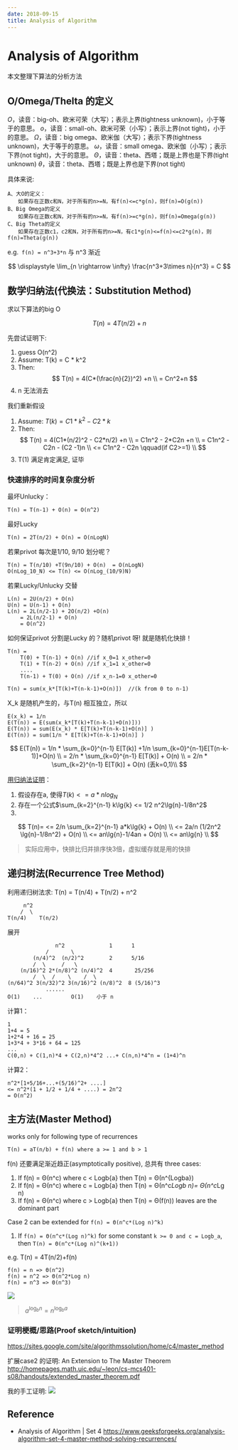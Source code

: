 ```yaml
---
date: 2018-09-15
title: Analysis of Algorithm
---
```

# Analysis of Algorithm
本文整理下算法的分析方法

##  O/Omega/Thelta 的定义
$Ο$，读音：big-oh、欧米可荣（大写）；表示上界(tightness unknown)，小于等于的意思。
$ο$，读音：small-oh、欧米可荣（小写）；表示上界(not tight)，小于的意思。
$Ω$，读音：big omega、欧米伽（大写）；表示下界(tightness unknown)，大于等于的意思。
$ω$，读音：small omega、欧米伽（小写）；表示下界(not tight)，大于的意思。
$Θ$，读音：theta、西塔；既是上界也是下界(tight unknown)
$θ$，读音：theta、西塔；既是上界也是下界(not tight)

具体来说:

    A、大O的定义：
    　　如果存在正数c和N，对于所有的n>=N，有f(n)<=c*g(n)，则f(n)=O(g(n))
    B、Big Omega的定义
    　　如果存在正数c和N，对于所有的n>=N，有f(n)>=c*g(n)，则f(n)=Omega(g(n))
    C、Big Theta的定义
    　　如果存在正数c1，c2和N，对于所有的n>=N，有c1*g(n)<=f(n)<=c2*g(n)，则f(n)=Theta(g(n))

e.g.` f(n) = n^3+3*n` 与 n^3 渐近

$$
\displaystyle \lim_{n \rightarrow \infty} \frac{n^3+3\times n}{n^3} = C
$$

## 数学归纳法(代换法：Substitution Method)
求以下算法的big O

$$ T(n) = 4T(n/2) + n $$

先尝试证明下: 

1. guess O(n^2)
2. Assume: T(k) = C * k^2
3. Then: 
$$ 
T(n) = 4(C*(\frac{n}{2})^2) +n \\
    = Cn^2+n
$$
4. n 无法消去

我们重新假设
1. Assume: $T(k) = C1 * k^2 - C2*k$
2. Then: 
$$ 
T(n) = 4(C1*(n/2)^2 - C2*n/2) +n \\
    = C1n^2 - 2*C2n +n  \\
    = C1n^2 - C2n - (C2 -1)n    \\
    <= C1n^2 - C2n      \qquad(if C2>=1)  \\
$$
3. T(1) 满足肯定满足, 证毕

### 快速排序的时间复杂度分析
最坏Unlucky：

    T(n) = T(n-1) + O(n) = O(n^2)

最好Lucky

    T(n) = 2T(n/2) + O(n) = O(nLogN)

若果privot 每次是1/10, 9/10 划分呢？

    T(n) = T(n/10) +T(9n/10) + O(n)  = O(nLogN)
    O(nLog_10_N) <= T(n) <= O(nLog_(10/9)N)

若果Lucky/Unlucky 交替

    L(n) = 2U(n/2) + O(n) 
    U(n) = U(n-1) + O(n) 
    L(n) = 2L(n/2-1) + 2O(n/2) +O(n)
        = 2L(n/2-1) + O(n)
        = O(n^2)

如何保证privot 分割是Lucky 的？随机privot 呀! 就是随机化快排！

    T(n) = 
        T(0) + T(n-1) + O(n) //if x_0=1 x_other=0
        T(1) + T(n-2) + O(n) //if x_1=1 x_other=0
        ....
        T(n-1) + T(0) + O(n) //if x_n-1=0 x_other=0

    T(n) = sum(x_k*[T(k)+T(n-k-1)+O(n)])  //(k from 0 to n-1)
    
X_k 是随机产生的，与T(n) 相互独立，所以

    E(x_k) = 1/n
    E(T(n)) = E(sum(x_k*[T(k)+T(n-k-1)+O(n)]))
    E(T(n)) = sum(E(x_k) * E[T(k)+T(n-k-1)+O(n)] )
    E(T(n)) = sum(1/n * E[T(k)+T(n-k-1)+O(n)] )

$$
E(T(n)) = 1/n * \sum_{k=0}^{n-1} E[T(k)] +1/n \sum_{k=0}^{n-1}E[T(n-k-1)]+O(n) \\
 = 2/n * \sum_{k=0}^{n-1} E[T(k)] + O(n) \\
 = 2/n * \sum_{k=2}^{n-1} E[T(k)] + O(n) (丢k=0,1)\\
$$

[用归纳法证明](http://m.open.163.com/movie?plid=M6UTT5U0I&rid=M6V2T7IS4)：

1. 假设存在a, 使得$T(k) <= a*nlog_N$
1. 存在一个公式$\sum_{k=2}^{n-1} k\lg{k} <= 1/2 n^2\lg{n}-1/8n^2$
3. 
$$
T(n)=
 <= 2/n \sum_{k=2}^{n-1} a*k\lg{k} + O(n) \\
 <= 2a/n (1/2n^2 \lg{n}-1/8n^2) + O(n) \\
 <= an\lg{n}-1/4an + O(n) \\
 <= an\lg{n}     \\
$$

> 实际应用中，快排比归并排序快3倍，虚拟缓存就是用的快排

## 递归树法(Recurrence Tree Method)
利用递归树法求: T(n) = T(n/4) + T(n/2) + n^2

         n^2
        /  \
    T(n/4)    T(n/2)

展开

                   n^2              1      1
                /       \
            (n/4)^2  (n/2)^2        2      5/16
            /  \     /   \
        (n/16)^2 2*(n/8)^2 (n/4)^2  4       25/256
            /  \  /    \    /  \
    (n/64)^2 3(n/32)^2 3(n/16)^2 (n/8)^2  8 (5/16)^3
                ......
    O(1)    ...         O(1)    小于 n

计算1：

    1
    1+4 = 5
    1+2*4 + 16 = 25
    1+3*4 + 3*16 + 64 = 125
    ...
    C(0,n) + C(1,n)*4 + C(2,n)*4^2 ...+ C(n,n)*4^n = (1+4)^n

计算2：

    n^2*[1+5/16+...+(5/16)^2+ ....]
    <= n^2*(1 + 1/2 + 1/4 + ....) = 2n^2
    = O(n^2)

## 主方法(Master Method)
works only for following type of recurrences 

    T(n) = aT(n/b) + f(n) where a >= 1 and b > 1

f(n) 还要满足渐近趋正(asymptotically positive), 总共有 three cases:
1. If f(n) = Θ(n^c) where c < Logb{a} then T(n) = Θ(n^{Logba})  
2. If f(n) = Θ(n^c) where c = Logb{a} then T(n) = Θ(n^c*Logb n)= Θ(n^c*Lg n)
3. If f(n) = Θ(n^c) where c > Logb{a} then T(n) = Θ(f(n))       leaves are the dominant part

Case 2 can be extended for `f(n) = Θ(n^c*(Log n)^k)`
1. If `f(n) = Θ(n^c*(Log n)^k)` for some constant `k >= 0 and c = Logb_a`, then `T(n) = Θ(n^c*(Log n)^(k+1))`

e.g. T(n) = 4T(n/2)+f(n)

    f(n) = n => Θ(n^2)
    f(n) = n^2 => Θ(n^2*Log n)
    f(n) = n^3 => Θ(n^3)

![](/img/algo/master-theorem-tree.png)

> $a^{\log_bn} = n^{\log_ba}$

### 证明梗概/思路(Proof sketch/intuition)
https://sites.google.com/site/algorithmssolution/home/c4/master_method

扩展case2 的证明: An Extension to The Master Theorem
http://homepages.math.uic.edu/~leon/cs-mcs401-s08/handouts/extended_master_theorem.pdf

我的手工证明:
![](/img/algo/master-theorem-case2-extended-proof.png)

## Reference
- Analysis of Algorithm | Set 4 
 https://www.geeksforgeeks.org/analysis-algorithm-set-4-master-method-solving-recurrences/